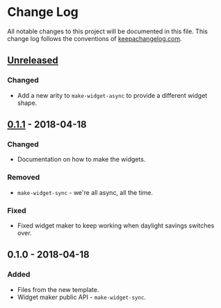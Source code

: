 # Change Log
All notable changes to this project will be documented in this file. This change log follows the conventions of [keepachangelog.com](http://keepachangelog.com/).

## [Unreleased]
### Changed
- Add a new arity to `make-widget-async` to provide a different widget shape.

## [0.1.1] - 2018-04-18
### Changed
- Documentation on how to make the widgets.

### Removed
- `make-widget-sync` - we're all async, all the time.

### Fixed
- Fixed widget maker to keep working when daylight savings switches over.

## 0.1.0 - 2018-04-18
### Added
- Files from the new template.
- Widget maker public API - `make-widget-sync`.

[Unreleased]: https://github.com/your-name/lein-namespace/compare/0.1.1...HEAD
[0.1.1]: https://github.com/your-name/lein-namespace/compare/0.1.0...0.1.1

